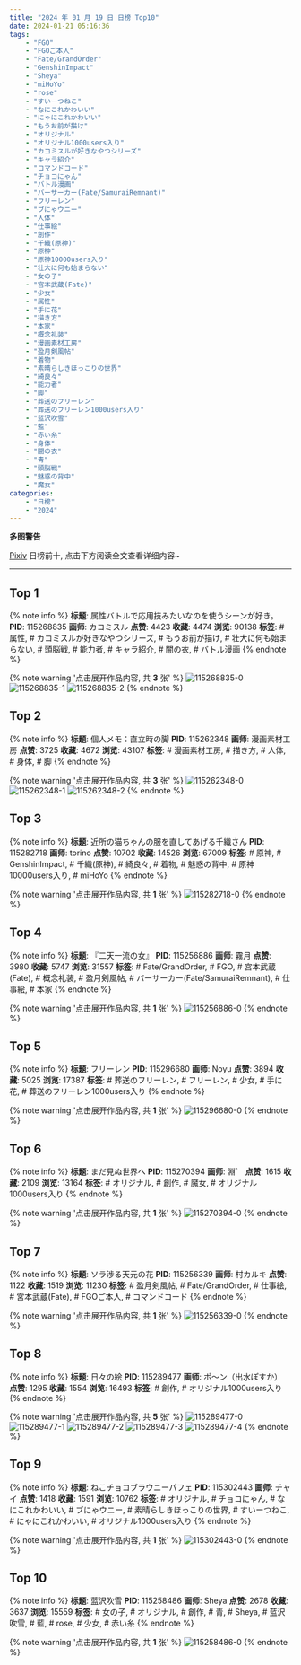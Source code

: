 ```yaml
---
title: "2024 年 01 月 19 日 日榜 Top10"
date: 2024-01-21 05:16:36
tags:
    - "FGO"
    - "FGOご本人"
    - "Fate/GrandOrder"
    - "GenshinImpact"
    - "Sheya"
    - "miHoYo"
    - "rose"
    - "すいーつねこ"
    - "なにこれかわいい"
    - "にゃにこれかわいい"
    - "もうお前が描け"
    - "オリジナル"
    - "オリジナル1000users入り"
    - "カコミスルが好きなやつシリーズ"
    - "キャラ紹介"
    - "コマンドコード"
    - "チョコにゃん"
    - "バトル漫画"
    - "バーサーカー(Fate/SamuraiRemnant)"
    - "フリーレン"
    - "ブにゃウニー"
    - "人体"
    - "仕事絵"
    - "創作"
    - "千織(原神)"
    - "原神"
    - "原神10000users入り"
    - "壮大に何も始まらない"
    - "女の子"
    - "宮本武蔵(Fate)"
    - "少女"
    - "属性"
    - "手に花"
    - "描き方"
    - "本家"
    - "概念礼装"
    - "漫画素材工房"
    - "盈月剣風帖"
    - "着物"
    - "素晴らしきほっこりの世界"
    - "綺良々"
    - "能力者"
    - "脚"
    - "葬送のフリーレン"
    - "葬送のフリーレン1000users入り"
    - "蓝沢吹雪"
    - "藍"
    - "赤い糸"
    - "身体"
    - "闇の衣"
    - "青"
    - "頭脳戦"
    - "魅惑の背中"
    - "魔女"
categories:
    - "日榜"
    - "2024"
---
```


<i class="fa fa-triangle-exclamation"></i>**多图警告**<i class="fa fa-triangle-exclamation"></i>

[Pixiv](https://www.pixiv.net/) 日榜前十, 点击下方阅读全文查看详细内容~

<!-- more -->

---

## Top 1

{% note info %}
**标题**: 属性バトルで応用技みたいなのを使うシーンが好き。
**PID**: 115268835 **画师**: カコミスル
**点赞**: 4423 **收藏**: 4474 **浏览**: 90138
**标签**: # 属性, # カコミスルが好きなやつシリーズ, # もうお前が描け, # 壮大に何も始まらない, # 頭脳戦, # 能力者, # キャラ紹介, # 闇の衣, # バトル漫画
{% endnote %}

{% note warning '点击展开作品内容, 共 **3** 张' %}
![115268835-0](https://i.pixiv.re/img-original/img/2024/01/18/16/25/32/115268835_p0.jpg)
![115268835-1](https://i.pixiv.re/img-original/img/2024/01/18/16/25/32/115268835_p1.jpg)
![115268835-2](https://i.pixiv.re/img-original/img/2024/01/18/16/25/32/115268835_p2.jpg)
{% endnote %}

## Top 2

{% note info %}
**标题**: 個人メモ：直立時の脚
**PID**: 115262348 **画师**: 漫画素材工房
**点赞**: 3725 **收藏**: 4672 **浏览**: 43107
**标签**: # 漫画素材工房, # 描き方, # 人体, # 身体, # 脚
{% endnote %}

{% note warning '点击展开作品内容, 共 **3** 张' %}
![115262348-0](https://i.pixiv.re/img-original/img/2024/01/18/06/00/06/115262348_p0.jpg)
![115262348-1](https://i.pixiv.re/img-original/img/2024/01/18/06/00/06/115262348_p1.jpg)
![115262348-2](https://i.pixiv.re/img-original/img/2024/01/18/06/00/06/115262348_p2.jpg)
{% endnote %}

## Top 3

{% note info %}
**标题**: 近所の猫ちゃんの服を直してあげる千織さん
**PID**: 115282718 **画师**: torino
**点赞**: 10702 **收藏**: 14526 **浏览**: 67009
**标签**: # 原神, # GenshinImpact, # 千織(原神), # 綺良々, # 着物, # 魅惑の背中, # 原神10000users入り, # miHoYo
{% endnote %}

{% note warning '点击展开作品内容, 共 **1** 张' %}
![115282718-0](https://i.pixiv.re/img-original/img/2024/01/19/00/00/41/115282718_p0.jpg)
{% endnote %}

## Top 4

{% note info %}
**标题**: 『二天一流の女』
**PID**: 115256886 **画师**: 霧月
**点赞**: 3980 **收藏**: 5747 **浏览**: 31557
**标签**: # Fate/GrandOrder, # FGO, # 宮本武蔵(Fate), # 概念礼装, # 盈月剣風帖, # バーサーカー(Fate/SamuraiRemnant), # 仕事絵, # 本家
{% endnote %}

{% note warning '点击展开作品内容, 共 **1** 张' %}
![115256886-0](https://i.pixiv.re/img-original/img/2024/01/18/00/11/16/115256886_p0.png)
{% endnote %}

## Top 5

{% note info %}
**标题**: フリーレン
**PID**: 115296680 **画师**: Noyu
**点赞**: 3894 **收藏**: 5025 **浏览**: 17387
**标签**: # 葬送のフリーレン, # フリーレン, # 少女, # 手に花, # 葬送のフリーレン1000users入り
{% endnote %}

{% note warning '点击展开作品内容, 共 **1** 张' %}
![115296680-0](https://i.pixiv.re/img-original/img/2024/01/19/16/35/08/115296680_p0.jpg)
{% endnote %}

## Top 6

{% note info %}
**标题**: まだ見ぬ世界へ
**PID**: 115270394 **画师**: 淵゛
**点赞**: 1615 **收藏**: 2109 **浏览**: 13164
**标签**: # オリジナル, # 創作, # 魔女, # オリジナル1000users入り
{% endnote %}

{% note warning '点击展开作品内容, 共 **1** 张' %}
![115270394-0](https://i.pixiv.re/img-original/img/2024/01/18/16/11/42/115270394_p0.jpg)
{% endnote %}

## Top 7

{% note info %}
**标题**: ソラ渉る天元の花
**PID**: 115256339 **画师**: 村カルキ
**点赞**: 1122 **收藏**: 1519 **浏览**: 11230
**标签**: # 盈月剣風帖, # Fate/GrandOrder, # 仕事絵, # 宮本武蔵(Fate), # FGOご本人, # コマンドコード
{% endnote %}

{% note warning '点击展开作品内容, 共 **1** 张' %}
![115256339-0](https://i.pixiv.re/img-original/img/2024/01/18/00/00/47/115256339_p0.png)
{% endnote %}

## Top 8

{% note info %}
**标题**: 日々の絵
**PID**: 115289477 **画师**: ポ～ン（出水ぽすか）
**点赞**: 1295 **收藏**: 1554 **浏览**: 16493
**标签**: # 創作, # オリジナル1000users入り
{% endnote %}

{% note warning '点击展开作品内容, 共 **5** 张' %}
![115289477-0](https://i.pixiv.re/img-original/img/2024/01/19/07/30/02/115289477_p0.jpg)
![115289477-1](https://i.pixiv.re/img-original/img/2024/01/19/07/30/02/115289477_p1.jpg)
![115289477-2](https://i.pixiv.re/img-original/img/2024/01/19/07/30/02/115289477_p2.jpg)
![115289477-3](https://i.pixiv.re/img-original/img/2024/01/19/07/30/02/115289477_p3.jpg)
![115289477-4](https://i.pixiv.re/img-original/img/2024/01/19/07/30/02/115289477_p4.jpg)
{% endnote %}

## Top 9

{% note info %}
**标题**: ねこチョコブラウニーパフェ
**PID**: 115302443 **画师**: チャイ
**点赞**: 1418 **收藏**: 1591 **浏览**: 10762
**标签**: # オリジナル, # チョコにゃん, # なにこれかわいい, # ブにゃウニー, # 素晴らしきほっこりの世界, # すいーつねこ, # にゃにこれかわいい, # オリジナル1000users入り
{% endnote %}

{% note warning '点击展开作品内容, 共 **1** 张' %}
![115302443-0](https://i.pixiv.re/img-original/img/2024/01/19/20/30/00/115302443_p0.png)
{% endnote %}

## Top 10

{% note info %}
**标题**: 蓝沢吹雪
**PID**: 115258486 **画师**: Sheya
**点赞**: 2678 **收藏**: 3637 **浏览**: 15559
**标签**: # 女の子, # オリジナル, # 創作, # 青, # Sheya, # 蓝沢吹雪, # 藍, # rose, # 少女, # 赤い糸
{% endnote %}

{% note warning '点击展开作品内容, 共 **1** 张' %}
![115258486-0](https://i.pixiv.re/img-original/img/2024/01/18/01/05/58/115258486_p0.jpg)
{% endnote %}
